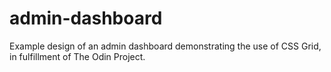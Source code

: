 # admin-dashboard

Example design of an admin dashboard demonstrating the use of CSS Grid, in fulfillment of The Odin Project.